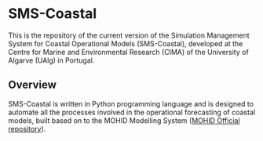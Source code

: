 # SMS-Coastal
This is the repository of the current version of the Simulation Management System for Coastal Operational Models (SMS-Coastal), developed at the Centre for Marine and Environmental Research (CIMA) of the University of Algarve (UAlg) in Portugal.
## Overview
SMS-Coastal is written in Python programming language and is designed to automate all the processes involved in the operational forecasting of coastal models, built based on to the MOHID Modelling System ([MOHID Official repository](https://github.com/Mohid-Water-Modelling-System/Mohid)).
